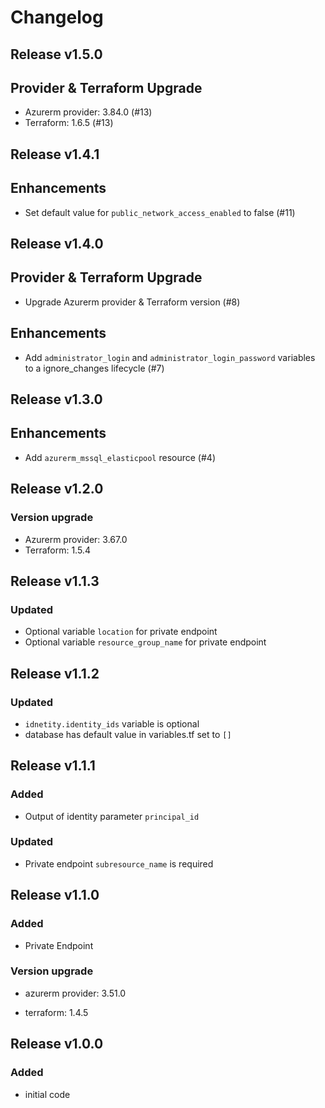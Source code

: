 # Changelog

## Release v1.5.0

## Provider & Terraform Upgrade
- Azurerm provider: 3.84.0 (#13)
- Terraform: 1.6.5 (#13)
   
## Release v1.4.1

## Enhancements

- Set default value for `public_network_access_enabled` to false (#11)


   
## Release v1.4.0

## Provider & Terraform Upgrade

- Upgrade Azurerm provider & Terraform version (#8)

## Enhancements

- Add `administrator_login` and `administrator_login_password` variables to a ignore_changes lifecycle (#7)


   
## Release v1.3.0

## Enhancements

- Add `azurerm_mssql_elasticpool` resource (#4)


   
## Release v1.2.0

### Version upgrade
-	Azurerm provider: 3.67.0
-	Terraform: 1.5.4
   
## Release v1.1.3

### Updated
- Optional variable `location` for private endpoint
- Optional variable  `resource_group_name` for private endpoint


   
## Release v1.1.2

### Updated

- `idnetity.identity_ids` variable is optional
- database has default value in variables.tf set to `[]`
   
## Release v1.1.1

### Added
- Output of identity parameter `principal_id` 

### Updated
- Private endpoint `subresource_name` is required
   
## Release v1.1.0

### Added

- Private Endpoint
### Version upgrade

- azurerm provider: 3.51.0

- terraform: 1.4.5
   
## Release v1.0.0

### Added

- initial code

   
